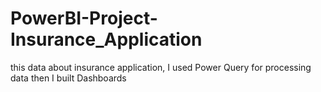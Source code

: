 # PowerBI-Project-Insurance_Application
this data about insurance application, I used Power Query for processing data then I built Dashboards
